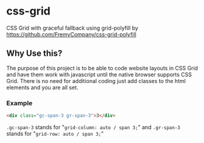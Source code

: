 # css-grid
CSS Grid with graceful fallback using grid-polyfill by https://github.com/FremyCompany/css-grid-polyfill

## Why Use this?
The purpose of this project is to be able to code website layouts in CSS Grid and have them work with javascript until the native browser supports CSS Grid. There is no need for additional coding just add classes to the html elements and you are all set.
### Example
```html
<div class="gc-span-3 gr-span-3">3</div>
```
`.gc-span-3` stands for "`grid-column: auto / span 3;`" and `.gr-span-3` stands for "`grid-row: auto / span 3;`"
